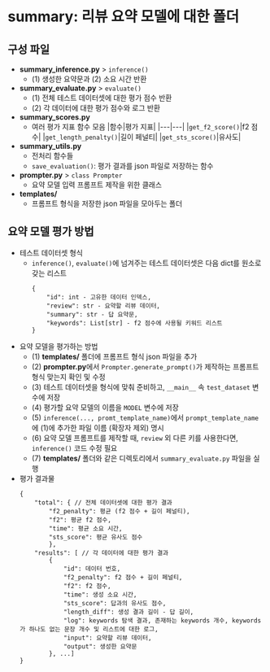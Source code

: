 # summary: 리뷰 요약 모델에 대한 폴더

## 구성 파일

- **summary_inference.py** > `inference()`
  - (1) 생성한 요약문과 (2) 소요 시간 반환
- **summary_evaluate.py** > `evaluate()`
  - (1) 전체 테스트 데이터셋에 대한 평가 점수 반환
  - (2) 각 데이터에 대한 평가 점수와 로그 반환
- **summary_scores.py**
  - 여러 평가 지표 함수 모음
    |함수|평가 지표|
    |---|---|
    |`get_f2_score()`|f2 점수|
    |`get_length_penalty()`|길이 페널티|
    |`get_sts_score()`|유사도|
- **summary_utils.py**
  - 전처리 함수들
  - `save_evaluation()`: 평가 결과를 json 파일로 저장하는 함수
- **prompter.py** > `class Prompter`
  - 요약 모델 입력 프롬프트 제작을 위한 클래스
- **templates/**
  - 프롬프트 형식을 저장한 json 파일을 모아두는 폴더

## 요약 모델 평가 방법

- 테스트 데이터셋 형식
  - `inference()`, `evaluate()`에 넘겨주는 테스트 데이터셋은 다음 dict를 원소로 갖는 리스트
    ```
    {
        "id": int - 고유한 데이터 인덱스,
        "review": str - 요약할 리뷰 데이터,
        "summary": str - 답 요약문,
        "keywords": List[str] - f2 점수에 사용될 키워드 리스트
    }
    ```
- 요약 모델을 평가하는 방법
  - (1) **templates/** 폴더에 프롬프트 형식 json 파일을 추가
  - (2) **prompter.py**에서 `Prompter.generate_prompt()`가 제작하는 프롬프트 형식 맞는지 확인 및 수정
  - (3) 테스트 데이터셋을 형식에 맞춰 준비하고, `__main__` 속 `test_dataset` 변수에 저장
  - (4) 평가할 요약 모델의 이름을 `MODEL` 변수에 저장
  - (5) `inference(..., promt_template_name)`에서 `prompt_template_name`에 (1)에 추가한 파일 이름 (확장자 제외) 명시
  - (6) 요약 모델 프롬프트를 제작할 때, `review` 외 다른 키를 사용한다면, `inference()` 코드 수정 필요
  - (7) **templates/** 폴더와 같은 디렉토리에서 `summary_evaluate.py` 파일을 실행
- 평가 결과물
  ```
  {
      "total": { // 전체 데이터셋에 대한 평가 결과
          "f2_penalty": 평균 (f2 점수 + 길이 페널티), 
          "f2": 평균 f2 점수, 
          "time": 평균 소요 시간, 
          "sts_score": 평균 유사도 점수
          }, 
      "results": [ // 각 데이터에 대한 평가 결과
          {
              "id": 데이터 번호, 
              "f2_penalty": f2 점수 + 길이 페널티, 
              "f2": f2 점수, 
              "time": 생성 소요 시간, 
              "sts_score": 답과의 유사도 점수, 
              "length_diff": 생성 결과 길이 - 답 길이, 
              "log": keywords 탐색 결과, 존재하는 keywords 개수, keywords가 하나도 없는 문장 개수 및 리스트에 대한 로그, 
              "input": 요약할 리뷰 데이터, 
              "output": 생성한 요약문
          }, ...]
  }
  ```

